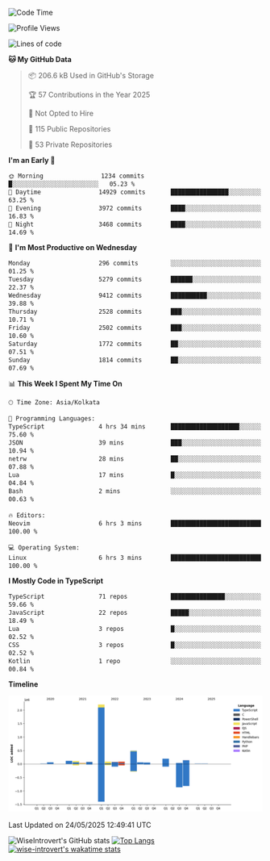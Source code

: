 <!--START_SECTION:waka-->
![Code Time](http://img.shields.io/badge/Code%20Time-2%2C340%20hrs%204%20mins-blue)

![Profile Views](http://img.shields.io/badge/Profile%20Views-0-blue)

![Lines of code](https://img.shields.io/badge/From%20Hello%20World%20I%27ve%20Written-3.8%20million%20lines%20of%20code-blue)

**🐱 My GitHub Data** 

> 📦 206.6 kB Used in GitHub's Storage 
 > 
> 🏆 57 Contributions in the Year 2025
 > 
> 🚫 Not Opted to Hire
 > 
> 📜 115 Public Repositories 
 > 
> 🔑 53 Private Repositories 
 > 
**I'm an Early 🐤** 

```text
🌞 Morning                1234 commits        █░░░░░░░░░░░░░░░░░░░░░░░░   05.23 % 
🌆 Daytime                14929 commits       ████████████████░░░░░░░░░   63.25 % 
🌃 Evening                3972 commits        ████░░░░░░░░░░░░░░░░░░░░░   16.83 % 
🌙 Night                  3468 commits        ████░░░░░░░░░░░░░░░░░░░░░   14.69 % 
```
📅 **I'm Most Productive on Wednesday** 

```text
Monday                   296 commits         ░░░░░░░░░░░░░░░░░░░░░░░░░   01.25 % 
Tuesday                  5279 commits        ██████░░░░░░░░░░░░░░░░░░░   22.37 % 
Wednesday                9412 commits        ██████████░░░░░░░░░░░░░░░   39.88 % 
Thursday                 2528 commits        ███░░░░░░░░░░░░░░░░░░░░░░   10.71 % 
Friday                   2502 commits        ███░░░░░░░░░░░░░░░░░░░░░░   10.60 % 
Saturday                 1772 commits        ██░░░░░░░░░░░░░░░░░░░░░░░   07.51 % 
Sunday                   1814 commits        ██░░░░░░░░░░░░░░░░░░░░░░░   07.69 % 
```


📊 **This Week I Spent My Time On** 

```text
🕑︎ Time Zone: Asia/Kolkata

💬 Programming Languages: 
TypeScript               4 hrs 34 mins       ███████████████████░░░░░░   75.60 % 
JSON                     39 mins             ███░░░░░░░░░░░░░░░░░░░░░░   10.94 % 
netrw                    28 mins             ██░░░░░░░░░░░░░░░░░░░░░░░   07.88 % 
Lua                      17 mins             █░░░░░░░░░░░░░░░░░░░░░░░░   04.84 % 
Bash                     2 mins              ░░░░░░░░░░░░░░░░░░░░░░░░░   00.63 % 

🔥 Editors: 
Neovim                   6 hrs 3 mins        █████████████████████████   100.00 % 

💻 Operating System: 
Linux                    6 hrs 3 mins        █████████████████████████   100.00 % 
```

**I Mostly Code in TypeScript** 

```text
TypeScript               71 repos            ███████████████░░░░░░░░░░   59.66 % 
JavaScript               22 repos            █████░░░░░░░░░░░░░░░░░░░░   18.49 % 
Lua                      3 repos             █░░░░░░░░░░░░░░░░░░░░░░░░   02.52 % 
CSS                      3 repos             █░░░░░░░░░░░░░░░░░░░░░░░░   02.52 % 
Kotlin                   1 repo              ░░░░░░░░░░░░░░░░░░░░░░░░░   00.84 % 
```



**Timeline**

![Lines of Code chart](https://raw.githubusercontent.com/wise-introvert/wise-introvert/master/assets/bar_graph.png)


 Last Updated on 24/05/2025 12:49:41 UTC
<!--END_SECTION:waka-->

![WiseIntrovert's GitHub stats](https://github-readme-stats.vercel.app/api?username=wise-introvert&count_private=true&show_icons=true)
[![Top Langs](https://github-readme-stats.vercel.app/api/top-langs/?username=wise-introvert&langs_count=10)](https://github.com/anuraghazra/github-readme-stats)
[![wise-introvert's wakatime stats](https://github-readme-stats.vercel.app/api/wakatime?username=wiseintrovert)](https://github.com/anuraghazra/github-readme-stats)

